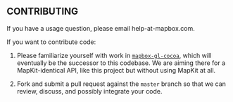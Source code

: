 CONTRIBUTING
------------

If you have a usage question, please email help-at-mapbox.com. 

If you want to contribute code: 

1. Please familiarize yourself with work in [`mapbox-gl-cocoa`](https://github.com/mapbox/mapbox-gl-cocoa), which will eventually be the successor to this codebase. We are aiming there for a MapKit-identical API, like this project but without using MapKit at all. 

1. Fork and submit a pull request against the `master` branch so that we can review, discuss, and possibly integrate your code. 
